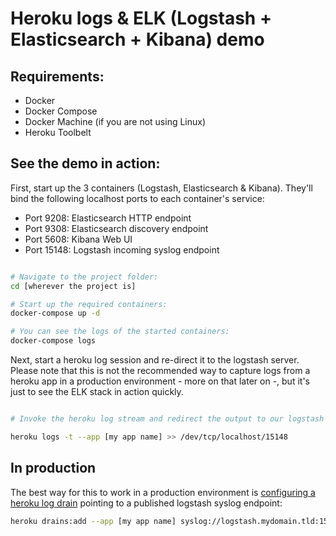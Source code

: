 # Heroku logs & ELK (Logstash + Elasticsearch + Kibana) demo

## Requirements:

 - Docker
 - Docker Compose
 - Docker Machine (if you are not using Linux)
 - Heroku Toolbelt


## See the demo in action:

First, start up the 3 containers (Logstash, Elasticsearch & Kibana). They'll bind
the following localhost ports to each container's service:

 - Port 9208: Elasticsearch HTTP endpoint
 - Port 9308: Elasticsearch discovery endpoint
 - Port 5608: Kibana Web UI
 - Port 15148: Logstash incoming syslog endpoint

```bash

# Navigate to the project folder:
cd [wherever the project is]

# Start up the required containers:
docker-compose up -d

# You can see the logs of the started containers:
docker-compose logs
```

Next, start a heroku log session and re-direct it to the logstash server. Please
note that this is not the recommended way to capture logs from a heroku app in a
production environment - more on that later on -, but it's just to see the ELK
stack in action quickly.

```bash

# Invoke the heroku log stream and redirect the output to our logstash server:

heroku logs -t --app [my app name] >> /dev/tcp/localhost/15148

```

## In production

The best way for this to work in a production environment is [configuring a
  heroku log drain](http://www.joemiller.me/2014/01/31/heroku-logs-drains-and-logstash/) pointing
to a published logstash syslog endpoint:

```bash
heroku drains:add --app [my app name] syslog://logstash.mydomain.tld:1514
```
